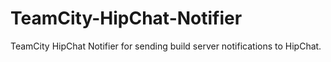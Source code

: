 TeamCity-HipChat-Notifier
=========================

TeamCity HipChat Notifier for sending build server notifications to HipChat.
